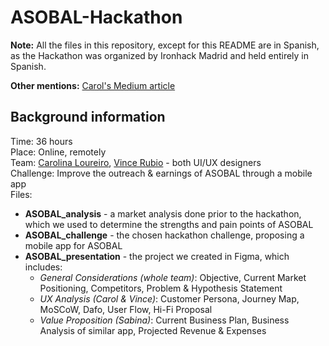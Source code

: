 # ASOBAL-Hackathon

**Note:** All the files in this repository, except for this README are in Spanish, as the Hackathon was organized by Ironhack Madrid and held entirely in Spanish.

**Other mentions:** [Carol's Medium article](https://medium.com/@carolinaloureiro86/liga-sacyr-asobal-bb7d0a4e38cb)

## Background information

Time: 36 hours  
Place: Online, remotely  
Team: [Carolina Loureiro](https://www.linkedin.com/in/carolinaloureirojim%C3%A9nez/), [Vince Rubio](https://www.linkedin.com/in/vince-rubio/) - both UI/UX designers  
Challenge: Improve the outreach & earnings of ASOBAL through a mobile app  
Files:  
- **ASOBAL_analysis** - a market analysis done prior to the hackathon, which we used to determine the strengths and pain points of ASOBAL
- **ASOBAL_challenge** - the chosen hackathon challenge, proposing a mobile app for ASOBAL
- **ASOBAL_presentation** - the project we created in Figma, which includes:
     - *General Considerations (whole team)*: Objective, Current Market Positioning, Competitors, Problem & Hypothesis Statement
     - *UX Analysis (Carol & Vince)*: Customer Persona, Journey Map, MoSCoW, Dafo, User Flow, Hi-Fi Proposal
     - *Value Proposition (Sabina)*: Current Business Plan, Business Analysis of similar app, Projected Revenue & Expenses

